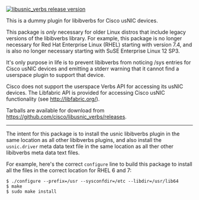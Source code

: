 [![libusnic_verbs release version](https://img.shields.io/github/release/cisco/libusnic_verbs.svg)](https://github.com/cisco/libusnic_verbs/releases/latest)

This is a dummy plugin for libibverbs for Cisco usNIC devices.

This package is *only* necessary for older Linux distros that include
legacy versions of the libibverbs library.  For example, this package
is no longer necessary for Red Hat Enterprise Linux (RHEL) starting
with version 7.4, and is also no longer necessary starting with SuSE
Enterprise Linux 12 SP3.

It's only purpose in life is to prevent libibverbs from noticing /sys
entries for Cisco usNIC devices and emitting a stderr warning that it
cannot find a userspace plugin to support that device.

Cisco does not support the userspace Verbs API for accessing its usNIC
devices.  The Libfabric API is provided for accessing Cisco usNIC
functionality (see http://libfabric.org/).

Tarballs are available for download from https://github.com/cisco/libusnic_verbs/releases.

-----

The intent for this package is to install the usnic libibverbs plugin
in the same location as all other libibverbs plugins, and also install
the `usnic.driver` meta data text file in the same location as all
ther other libibverbs meta data text files.

For example, here's the correct `configure` line to build this package
to install all the files in the correct location for RHEL 6 and 7:

```
$ ./configure --prefix=/usr --sysconfdir=/etc --libdir=/usr/lib64
$ make
$ sudo make install
```

